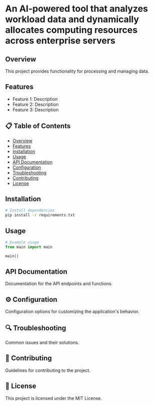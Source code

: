 # An AI-powered tool that analyzes workload data and dynamically allocates computing resources across enterprise servers

## Overview

This project provides functionality for processing and managing data.

## Features

- Feature 1: Description
- Feature 2: Description
- Feature 3: Description

## 📋 Table of Contents
- [Overview](#overview)
- [Features](#features)
- [Installation](#installation)
- [Usage](#usage)
- [API Documentation](#api-documentation)
- [Configuration](#configuration)
- [Troubleshooting](#troubleshooting)
- [Contributing](#contributing)
- [License](#license)

## Installation

```bash
# Install dependencies
pip install -r requirements.txt
```

## Usage

```python
# Example usage
from main import main

main()
```

## API Documentation

Documentation for the API endpoints and functions.

## ⚙️ Configuration
Configuration options for customizing the application's behavior.

## 🔍 Troubleshooting
Common issues and their solutions.

## 🤝 Contributing
Guidelines for contributing to the project.

## 📄 License
This project is licensed under the MIT License.
